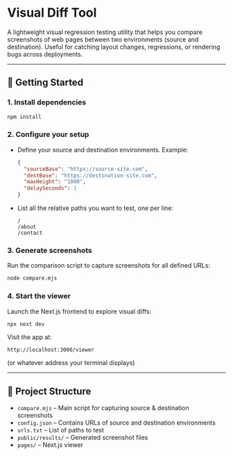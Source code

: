 # Visual Diff Tool

A lightweight visual regression testing utility that helps you compare screenshots of web pages between two environments (source and destination). Useful for catching layout changes, regressions, or rendering bugs across deployments.

---

## 🚀 Getting Started

### 1. Install dependencies

```bash
npm install
```

### 2. Configure your setup

- Define your source and destination environments. Example:

  ```json
  {
    "sourceBase": "https://source-site.com",
    "destBase": "https://destination-site.com",
    "maxHeight": "1000",
    "delaySeconds": 1
  }
  ```

- List all the relative paths you want to test, one per line:

  ```
  /
  /about
  /contact
  ```

### 3. Generate screenshots

Run the comparison script to capture screenshots for all defined URLs:

```bash
node compare.mjs
```

### 4. Start the viewer

Launch the Next.js frontend to explore visual diffs:

```bash
npx next dev
```

Visit the app at:

```
http://localhost:3000/viewer
```

(or whatever address your terminal displays)

---

## 📂 Project Structure

- `compare.mjs` – Main script for capturing source & destination screenshots
- `config.json` – Contains URLs of source and destination environments
- `urls.txt` – List of paths to test
- `public/results/` – Generated screenshot files
- `pages/` – Next.js viewer
